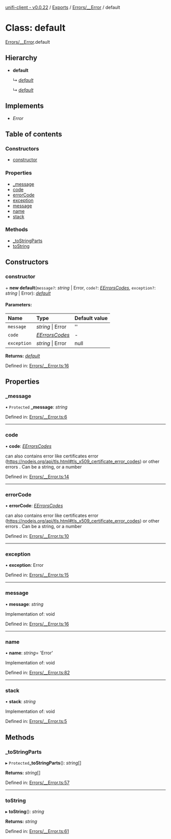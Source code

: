 [unifi-client - v0.0.22](../README.md) / [Exports](../modules.md) / [Errors/__Error](../modules/errors___error.md) / default

# Class: default

[Errors/__Error](../modules/errors___error.md).default

## Hierarchy

* **default**

  ↳ [*default*](errors_clienterror.default.md)

  ↳ [*default*](errors_unifierror.default.md)

## Implements

* *Error*

## Table of contents

### Constructors

- [constructor](errors___error.default.md#constructor)

### Properties

- [\_message](errors___error.default.md#_message)
- [code](errors___error.default.md#code)
- [errorCode](errors___error.default.md#errorcode)
- [exception](errors___error.default.md#exception)
- [message](errors___error.default.md#message)
- [name](errors___error.default.md#name)
- [stack](errors___error.default.md#stack)

### Methods

- [\_toStringParts](errors___error.default.md#_tostringparts)
- [toString](errors___error.default.md#tostring)

## Constructors

### constructor

\+ **new default**(`message?`: *string* \| Error, `code?`: [*EErrorsCodes*](../enums/errors_eerrorscodes.eerrorscodes.md), `exception?`: *string* \| Error): [*default*](errors___error.default.md)

#### Parameters:

Name | Type | Default value |
:------ | :------ | :------ |
`message` | *string* \| Error | '' |
`code` | [*EErrorsCodes*](../enums/errors_eerrorscodes.eerrorscodes.md) | - |
`exception` | *string* \| Error | null |

**Returns:** [*default*](errors___error.default.md)

Defined in: [Errors/__Error.ts:16](https://github.com/thib3113/unifi-client/blob/92261be/src/Errors/__Error.ts#L16)

## Properties

### \_message

• `Protected` **\_message**: *string*

Defined in: [Errors/__Error.ts:6](https://github.com/thib3113/unifi-client/blob/92261be/src/Errors/__Error.ts#L6)

___

### code

• **code**: [*EErrorsCodes*](../enums/errors_eerrorscodes.eerrorscodes.md)

can also contains error like certificates error (https://nodejs.org/api/tls.html#tls_x509_certificate_error_codes) or other errors . Can be a string, or a number

Defined in: [Errors/__Error.ts:14](https://github.com/thib3113/unifi-client/blob/92261be/src/Errors/__Error.ts#L14)

___

### errorCode

• **errorCode**: [*EErrorsCodes*](../enums/errors_eerrorscodes.eerrorscodes.md)

can also contains error like certificates error (https://nodejs.org/api/tls.html#tls_x509_certificate_error_codes) or other errors . Can be a string, or a number

Defined in: [Errors/__Error.ts:10](https://github.com/thib3113/unifi-client/blob/92261be/src/Errors/__Error.ts#L10)

___

### exception

• **exception**: Error

Defined in: [Errors/__Error.ts:15](https://github.com/thib3113/unifi-client/blob/92261be/src/Errors/__Error.ts#L15)

___

### message

• **message**: *string*

Implementation of: void

Defined in: [Errors/__Error.ts:16](https://github.com/thib3113/unifi-client/blob/92261be/src/Errors/__Error.ts#L16)

___

### name

• **name**: *string*= 'Error'

Implementation of: void

Defined in: [Errors/__Error.ts:82](https://github.com/thib3113/unifi-client/blob/92261be/src/Errors/__Error.ts#L82)

___

### stack

• **stack**: *string*

Implementation of: void

Defined in: [Errors/__Error.ts:5](https://github.com/thib3113/unifi-client/blob/92261be/src/Errors/__Error.ts#L5)

## Methods

### \_toStringParts

▸ `Protected`**_toStringParts**(): *string*[]

**Returns:** *string*[]

Defined in: [Errors/__Error.ts:57](https://github.com/thib3113/unifi-client/blob/92261be/src/Errors/__Error.ts#L57)

___

### toString

▸ **toString**(): *string*

**Returns:** *string*

Defined in: [Errors/__Error.ts:61](https://github.com/thib3113/unifi-client/blob/92261be/src/Errors/__Error.ts#L61)
